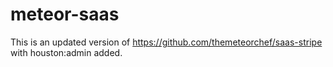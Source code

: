 # meteor-saas

This is an updated version of https://github.com/themeteorchef/saas-stripe with houston:admin added.
